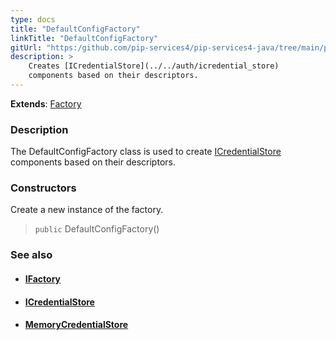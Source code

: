 ```yaml
---
type: docs
title: "DefaultConfigFactory"
linkTitle: "DefaultConfigFactory"
gitUrl: "https:/github.com/pip-services4/pip-services4-java/tree/main/pip-services4-config-java"
description: >
    Creates [ICredentialStore](../../auth/icredential_store)
    components based on their descriptors.
---
```


**Extends**: [Factory](../../../components/build/factory)

### Description

The DefaultConfigFactory class is used to create [ICredentialStore](../../auth/icredential_store) components based on their descriptors.

### Constructors
Create a new instance of the factory.

> `public` DefaultConfigFactory() 


### See also
- #### [IFactory](../../../components/build/ifactory)
- #### [ICredentialStore](../../auth/icredential_store)
- #### [MemoryCredentialStore](../../auth/memory_credential_store)
